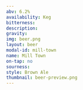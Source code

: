 ```yaml
---
abv: 6.2%
availability: Keg
bitterness: 
description:
gravity: 
img: beer.png
layout: beer
modal-id: mill-town
name: Mill Town
on-tap: no
sourness: 
style: Brown Ale
thumbnail: beer-preview.png
---
```

